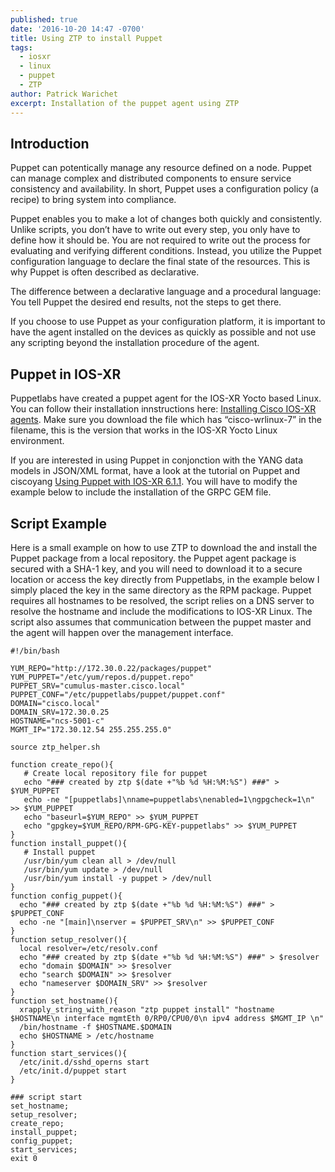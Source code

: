 ```yaml
---
published: true
date: '2016-10-20 14:47 -0700'
title: Using ZTP to install Puppet
tags:
  - iosxr
  - linux
  - puppet
  - ZTP
author: Patrick Warichet
excerpt: Installation of the puppet agent using ZTP
---
```

## Introduction
Puppet can potentically manage any resource defined on a node. Puppet can manage complex and distributed components to ensure service consistency and availability. In short, Puppet uses a configuration policy (a recipe) to bring system into compliance.

Puppet enables you to make a lot of changes both quickly and consistently. Unlike scripts, you don’t have to write out every step, you only have to define how it should be. You are not required to write out the process for evaluating and verifying different conditions. Instead, you utilize the Puppet configuration language to declare the final state of the resources. This is why Puppet is often described as declarative.

The difference between a declarative language and a procedural language: You tell Puppet the desired end results, not the steps to get there.

If you choose to use Puppet as your configuration platform, it is important to have the agent installed on the devices as quickly as possible and not use any scripting beyond the installation procedure of the agent.

## Puppet in IOS-XR
Puppetlabs have created a puppet agent for the IOS-XR Yocto based Linux. You can follow their installation innstructions here:
[Installing Cisco IOS-XR agents](https://docs.puppet.com/pe/latest/install_iosxr.html "Installing Cisco IOS-XR agents"). Make sure you download the file which has “cisco-wrlinux-7” in the filename, this is the version that works in the IOS-XR Yocto Linux environment.

If you are interested in using Puppet in conjonction with the YANG data models in JSON/XML format, have a look at the tutorial on Puppet and ciscoyang [Using Puppet with IOS-XR 6.1.1](https://xrdocs.github.io/application-hosting/tutorials/2016-08-22-using-puppet-with-iosxr-6-1-1 "Using Puppet with IOS-XR 6.1.1"). You will have to modify the example below to include the installation of the GRPC GEM file.

## Script Example
Here is a small example on how to use ZTP to download the and install the Puppet package from a local repository. the Puppet agent package is secured with a SHA-1 key, and you will need to download it to a secure location or access the key directly from Puppetlabs, in the example below I simply placed the key in the same directory as the RPM package.
Puppet requires all hostnames to be resolved, the script relies on a DNS server to resolve the hostname and include the modifications to IOS-XR Linux. The script also assumes that communication between the puppet master and the agent will happen over the management interface.

```
#!/bin/bash

YUM_REPO="http://172.30.0.22/packages/puppet"
YUM_PUPPET="/etc/yum/repos.d/puppet.repo"
PUPPET_SRV="cumulus-master.cisco.local"
PUPPET_CONF="/etc/puppetlabs/puppet/puppet.conf"
DOMAIN="cisco.local"
DOMAIN_SRV=172.30.0.25
HOSTNAME="ncs-5001-c"
MGMT_IP="172.30.12.54 255.255.255.0"

source ztp_helper.sh

function create_repo(){
   # Create local repository file for puppet
   echo "### created by ztp $(date +"%b %d %H:%M:%S") ###" > $YUM_PUPPET
   echo -ne "[puppetlabs]\nname=puppetlabs\nenabled=1\ngpgcheck=1\n" >> $YUM_PUPPET
   echo "baseurl=$YUM_REPO" >> $YUM_PUPPET
   echo "gpgkey=$YUM_REPO/RPM-GPG-KEY-puppetlabs" >> $YUM_PUPPET 
}
function install_puppet(){
   # Install puppet 
   /usr/bin/yum clean all > /dev/null
   /usr/bin/yum update > /dev/null
   /usr/bin/yum install -y puppet > /dev/null
}
function config_puppet(){
  echo "### created by ztp $(date +"%b %d %H:%M:%S") ###" > $PUPPET_CONF
  echo -ne "[main]\nserver = $PUPPET_SRV\n" >> $PUPPET_CONF
}
function setup_resolver(){
  local resolver=/etc/resolv.conf
  echo "### created by ztp $(date +"%b %d %H:%M:%S") ###" > $resolver
  echo "domain $DOMAIN" >> $resolver
  echo "search $DOMAIN" >> $resolver
  echo "nameserver $DOMAIN_SRV" >> $resolver  
}
function set_hostname(){
  xrapply_string_with_reason "ztp puppet install" "hostname $HOSTNAME\n interface mgmtEth 0/RP0/CPU0/0\n ipv4 address $MGMT_IP \n"
  /bin/hostname -f $HOSTNAME.$DOMAIN
  echo $HOSTNAME > /etc/hostname  
}
function start_services(){
  /etc/init.d/sshd_operns start
  /etc/init.d/puppet start
}

### script start
set_hostname;
setup_resolver;
create_repo;
install_puppet;
config_puppet;
start_services;
exit 0

```
